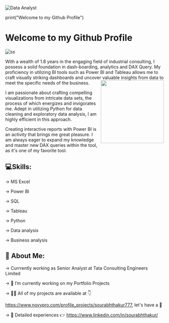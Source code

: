 ![Data Analyst](https://user-images.githubusercontent.com/113992933/226823211-f9b92066-db44-4410-98fd-7a39a2b1c141.png)


print("Welcome to my Github Profile")
# Welcome to my Github Profile

![ss](https://user-images.githubusercontent.com/113992933/226815822-51c3df94-f925-480f-8b2c-fabab05885ff.gif)

With a wealth of 1.8 years in the engaging field of industrial consulting, I possess a solid foundation in dash-boarding, analytics and DAX Query. My proficiency in  utilizing BI tools such as Power BI and Tableau allows me to craft visually striking dashboards and uncover valuable insights from data to meet the specific needs of the business.<img align="right" width="200" height="200" src="https://user-images.githubusercontent.com/113992933/226815822-51c3df94-f925-480f-8b2c-fabab05885ff.gif">

I am passionate about crafting compelling visualizations from intricate data sets, the process of which energizes and invigorates me. Adept in utilizing Python for data cleaning and exploratory data analysis, I am highly efficient in this approach.

Creating interactive reports with Power BI is an activity that brings me great pleasure. I am always eager to expand my knowledge and master new DAX queries within the tool, as it's one of my favorite tool.

## 💻Skills:

→ MS Excel

→ Power BI

→ SQL

→ Tableau

→ Python

→ Data analysis

→ Business analysis

## 💫 About Me:

→ Currrently working as Senior Analyst at Tata Consulting Engineers Limited

→ 🔭 I’m currently working on my Portfolio Projects

→ 👨‍💻 All of my projects are available at 👇

https://www.novypro.com/profile_projects/sourabhthakur777, let's have a 👀

→ 📄 Detailed experiences 👉 https://www.linkedin.com/in/sourabhthakur/


